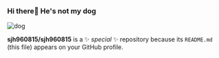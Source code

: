 ### Hi there👋 He's not my dog

![dog](https://user-images.githubusercontent.com/124118518/223658483-1cc8dabc-6baf-4172-8508-0f9f9e57b7e8.png)

**sjh960815/sjh960815** is a ✨ _special_ ✨ repository because its `README.md` (this file) appears on your GitHub profile.
